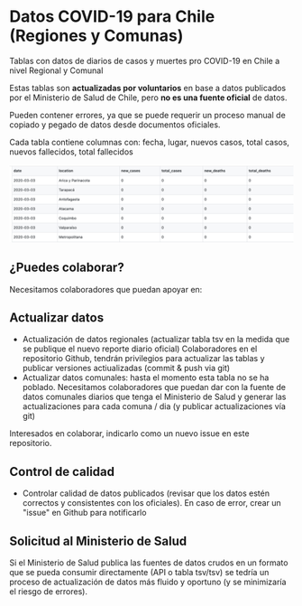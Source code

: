 # Datos COVID-19 para Chile (Regiones y Comunas)

Tablas con datos de diarios de casos y muertes pro COVID-19 en Chile a nivel Regional y Comunal

Estas tablas son **actualizadas por voluntarios** en base a datos publicados por el Ministerio de Salud de Chile, pero **no es una fuente oficial** de datos.

Pueden contener errores, ya que se puede requerir un proceso manual de copiado y pegado de datos desde documentos oficiales.

Cada tabla contiene columnas con: fecha, lugar, nuevos casos, total casos, nuevos fallecidos, total fallecidos

![Table template](https://github.com/elaval/covid_chile_regional/blob/master/table_example.png?raw=true)

## ¿Puedes colaborar?
Necesitamos colaboradores que puedan apoyar en:

## Actualizar datos
- Actualización de datos regionales (actualizar tabla tsv en la medida que se publique el nuevo reporte diario oficial)
    Colaboradores en el repositorio Github, tendrán privilegios para actualizar las tablas y publicar versiones actiualizadas (commit & push via git)
- Actualizar datos comunales:  hasta el momento esta tabla no se ha poblado.  Necesitamos colaboradores que puedan dar con la fuente de datos comunales diarios que tenga el Ministerio de Salud y generar las actualizaciones para cada comuna / dia (y publicar actualizaciones vía git)

Interesados en colaborar, indicarlo como un nuevo issue en este repositorio.

## Control de calidad
- Controlar calidad de datos publicados (revisar que los datos estén correctos y consistentes con los oficiales). En caso de error, crear un "issue" en Github para notificarlo 

## Solicitud al Ministerio de Salud
Si el Ministerio de Salud publica las fuentes de datos crudos en un formato que se pueda consumir directamente (API o tabla tsv/tsv) se tedría un proceso de actualización de datos más fluido y oportuno (y se minimizaría el riesgo de errores).

